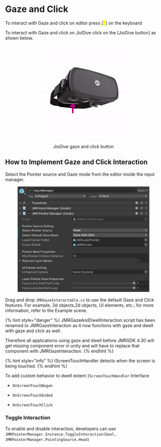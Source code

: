 # Gaze and Click

To interact with Gaze and click on editor press \[<mark style="color:yellow;">**J**</mark>] on the keyboard

To interact with Gaze and click on JioDive click on the \[JioDive button] as shown below.

<div align="center"><figure><img src="../../.gitbook/assets/dive-click.gif" alt="" width="300"><figcaption><p>JioDive gaze and click button</p></figcaption></figure></div>

## How to Implement Gaze and Click Interaction&#x20;

Select the Pointer source and Gaze mode from the editor inside the input manager.

<figure><img src="../../.gitbook/assets/image (93).png" alt=""><figcaption></figcaption></figure>

Drag and drop `JMRGazeInteractable.cs` to use the default Gaze and Click features. For example, 3d objects,2d objects, UI elements, etc.; for more information, refer to the Example scene.

{% hint style="danger" %}
JMRGazeAndDwellInteraction script has been renamed to JMRGazeInteraction as it now functions with gaze and dwell with gaze and click as well.

Therefore all applications using gaze and dwell before JMRSDK 4.30 will get missing component error in unity and will have to replace that component with JMRGazeInteraction.
{% endhint %}

{% hint style="info" %}
IScreenTouchHandler detects when the screen is being touched.
{% endhint %}

To add custom behavior to dwell extent `IScreenTouchHandler` Interface

* ```
  OnScreenTouchBegan
  ```
* ```
  OnScreenTouchEnded
  ```
*   ```
    OnScreenTouchClick
    ```



### Toggle Interaction

To enable and disable interaction, developers can use `JMRPointerManager.Instance.ToggleInteraction(bool, JMRPointerManager.PointingSource.Head)`

